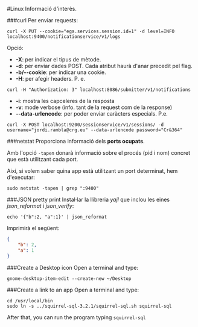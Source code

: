 #Linux
Informació d'interès.

###curl
Per enviar requests:
```
curl -X PUT --cookie="ega.services.session.id=1" -d level=INFO localhost:9400/notificationservice/v1/logs
```
Opció:
- **-X**: per indicar el tipus de mètode.
- **-d**: per enviar dades POST. Cada atribut haurà d'anar precedit pel flag.
- **-b/--cookie**: per indicar una cookie.
- **-H**: per afegir headers. P. e. 
```
curl -H "Authorization: 3" localhost:8086/submitter/v1/notifications
```
- **-i**: mostra les capceleres de la resposta
- **-v**: mode verbose (info. tant de la request com de la response)
- **--data-urlencode**: per poder enviar caràcters especials. P.e. 
```
curl -X POST localhost:9200/sessionservice/v1/sessions/ -d username="jordi.rambla@crg.eu" --data-urlencode password="Cr&364"

```

###netstat
Proporciona informació dels **ports ocupats**.

Amb l'opció <code>-tapen</code> donarà informació sobre el procés (pid i nom) concret que està utilitzant cada port.

Així, si volem saber quina app està utilitzant un port determinat, hem d'executar:
```
sudo netstat -tapen | grep ":9400"
```

###JSON pretty print
Instal·lar la llibreria *yajl* que inclou les eines *json_reformat* i *json_verify*:
```
echo '{"b":2, "a":1}' | json_reformat
```
Imprimirà el següent:
```json
{
    "b": 2,
    "a": 1
}
```

###Create a Desktop icon
Open a terminal and type:
```
gnome-desktop-item-edit --create-new ~/Desktop
```

###Create a link to an app
Open a terminal and type:
```
cd /usr/local/bin
sudo ln -s ../squirrel-sql-3.2.1/squirrel-sql.sh squirrel-sql
```
After that, you can run the program typing <code>squirrel-sql</code>

